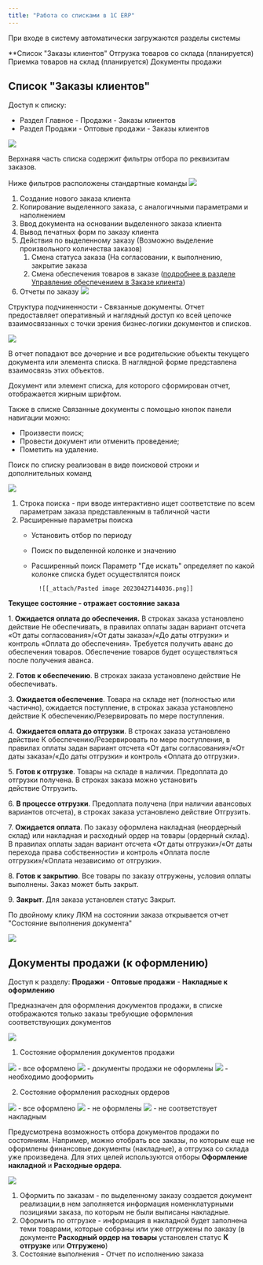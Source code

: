 ```yaml
---
title: "Работа со списками в 1С ERP"
---
```


При входе в систему автоматически загружаются разделы системы

**Список "Заказы клиентов"
Отгрузка товаров со склада (планируется)
Приемка товаров на склад (планируется)
Документы продажи

## Список "Заказы клиентов"

Доступ к списку:
- Раздел Главное - Продажи - Заказы клиентов
- Раздел Продажи - Оптовые продажи - Заказы клиентов

![](ERP/_attach/Pasted%20image%2020230427110504.png)

Верхнаяя часть списка содержит фильтры отбора по реквизитам заказов.

Ниже фильтров расположены стандартные команды
![](ERP/_attach/Pasted%20image%2020230427111122.png)

1. Создание нового заказа клиента
2. Копирование выделенного заказа, с аналогичными параметрами и наполнением
3. Ввод документа на основании выделенного заказа клиента
4. Вывод печатных форм по заказу клиента
5. Действия по выделенному заказу (Возможно выделение произвольного количества заказов)
	1. Смена статуса заказа (На согласовании, к выполнению, закрытие заказа
	2. Смена обеспечения товаров в заказе ([подробнее в разделе Управление обеспечением в Заказе клиента](obsidian://open?vault=als-akgs&file=content%2F%D1%83%D0%BF%D1%80%D0%B0%D0%B2%D0%BB%D0%B5%D0%BD%D0%B8%D0%B5%20%D0%BF%D1%80%D0%BE%D0%B4%D0%B0%D0%B6%D0%B0%D0%BC%D0%B8%2F%D0%97%D0%B0%D0%BF%D1%87%D0%B0%D1%81%D1%82%D0%B8%2F%D0%9E%D1%84%D0%BE%D1%80%D0%BC%D0%BB%D0%B5%D0%BD%D0%B8%D0%B5%20%D0%97%D0%B0%D0%BA%D0%B0%D0%B7%D0%B0%20%D0%9A%D0%BB%D0%B8%D0%B5%D0%BD%D1%82%D0%B0))
6. Отчеты по заказу
![](ERP/_attach/Pasted%20image%2020230427111748.png)

Структура подчиненности - Связанные документы. Отчет предоставляет оперативный и наглядный доступ ко всей цепочке взаимосвязанных с точки зрения бизнес‑логики документов и списков.

![](ERP/_attach/Pasted%20image%2020230427112041.png)

В отчет попадают все дочерние и все родительские объекты текущего документа или элемента списка. В наглядной форме представлена взаимосвязь этих объектов.

Документ или элемент списка, для которого сформирован отчет, отображается жирным шрифтом.

Также в списке Связанные документы с помощью кнопок панели навигации можно:
- Произвести поиск;
- Провести документ или отменить проведение;
- Пометить на удаление.

Поиск по списку реализован в виде поисковой строки и дополнительных команд

![](ERP/_attach/Pasted%20image%2020230427131645.png)

1. Строка поиска - при вводе интерактивно ищет соответствие по всем параметрам заказа представленным в табличной части
2. Расширенные параметры поиска
	- Установить отбор по периоду
	- Поиск по выделенной колонке и значению
	- Расширенный поиск
			Параметр "Где искать" определяет по какой колонке списка будет осуществлятся поиск

			![[_attach/Pasted image 20230427144036.png]]



**Текущее состояние - отражает состояние заказа**

1. **Ожидается оплата до обеспечения.** В строках заказа установлено действие Не обеспечивать, в правилах оплаты задан вариант отсчета «От даты согласования»/«От даты заказа»/«До даты отгрузки» и контроль «Оплата до обеспечения». Требуется получить аванс до обеспечения товаров. Обеспечение товаров будет осуществляться после получения аванса.

2. **Готов к обеспечению**. В строках заказа установлено действие Не обеспечивать.

3. **Ожидается обеспечение**. Товара на складе нет (полностью или частично), ожидается поступление, в строках заказа установлено действие К обеспечению/Резервировать по мере поступления.

4. **Ожидается оплата до отгрузки**. В строках заказа установлено действие К обеспечению/Резервировать по мере поступления, в правилах оплаты задан вариант отсчета «От даты согласования»/«От даты заказа»/«До даты отгрузки» и контроль «Оплата до отгрузки».

5. **Готов к отгрузке**. Товары на складе в наличии. Предоплата до отгрузки получена. В строках заказа можно установить действие Отгрузить.

6. **В процессе отгрузки**. Предоплата получена (при наличии авансовых вариантов отсчета), в строках заказа установлено действие Отгрузить.

7. **Ожидается оплата**. По заказу оформлена накладная (неордерный склад) или накладная и расходный ордер на товары (ордерный склад). В правилах оплаты задан вариант отсчета «От даты отгрузки»/«От даты перехода права собственности» и контроль «Оплата после отгрузки»/«Оплата независимо от отгрузки».

8. **Готов к закрытию**. Все товары по заказу отгружены, условия оплаты выполнены. Заказ может быть закрыт.

9. **Закрыт**. Для заказа установлен статус Закрыт.

По двойному клику ЛКМ на состоянии заказа открывается отчет "Состояние выполнения документа"


![](ERP/_attach/Pasted%20image%2020230406105311.png)


## Документы продажи (к оформлению)

Доступ к разделу: **Продажи** - **Оптовые продажи** - **Накладные к оформлению**

Предназначен для оформления документов продажи, в списке отображаются только заказы требующие оформления соответствующих документов

![](ERP/_attach/Pasted%20image%2020230427160054.png)

1. Состояние оформления документов продажи

![](ERP/_attach/Pasted%20image%2020230427160229.png) - все оформлено
![](ERP/_attach/Pasted%20image%2020230427160248.png) - документы продажи не оформлены
![](ERP/_attach/Pasted%20image%2020230427160305.png) - необходимо дооформить

2. Состояние оформления расходных ордеров

![](ERP/_attach/Pasted%20image%2020230427160229.png) - все оформлено
![](ERP/_attach/Pasted%20image%2020230427160248.png) - не оформлены
![](ERP/_attach/Pasted%20image%2020230427160441.png) - не соответствует накладным

Предусмотрена возможность отбора документов продажи по состояниям. Например, можно отобрать все заказы, по которым еще не оформлены финансовые документы (накладные), а отгрузка со склада уже произведена. Для этих целей используются отборы **Оформление накладной** и **Расходные ордера**.

![](ERP/_attach/Pasted%20image%2020230427163440.png)

1. Оформить по заказам - по выделенному заказу создается документ реализации,в нем заполняется информация номенклатурными позициями заказа, по которым не были выписаны накладные.
2. Оформить по отгрузке - информация в накладной будет заполнена теми товарами, которые собраны или уже отгружены по заказу (в документе **Расходный ордер на товары** установлен статус **К отгрузке** или **Отгружено**)
3. Состояние выполнения - Отчет по исполнению заказа